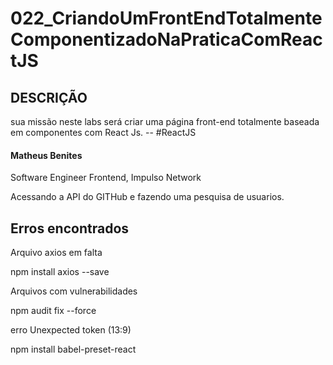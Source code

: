 # 022_CriandoUmFrontEndTotalmenteComponentizadoNaPraticaComReactJS 

## DESCRIÇÃO
sua missão neste labs será criar uma página front-end totalmente baseada em componentes com React Js.
--  #ReactJS

#### Matheus Benites
Software Engineer Frontend, Impulso Network

Acessando a API do GITHub e fazendo uma pesquisa de usuarios.

## Erros encontrados

Arquivo axios em falta

npm install axios --save

Arquivos com vulnerabilidades

npm audit fix --force

erro  Unexpected token (13:9)

npm install babel-preset-react

